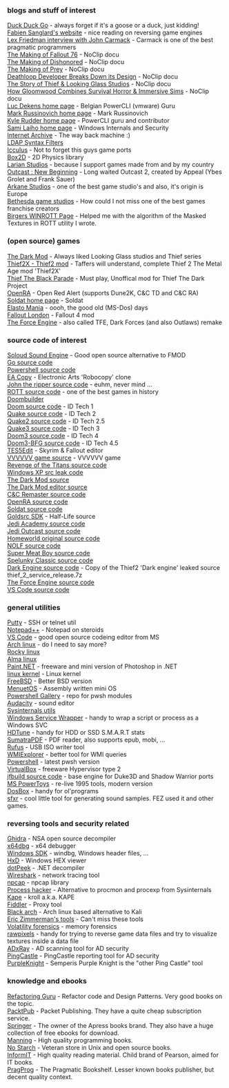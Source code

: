 
### blogs and stuff of interest
[Duck Duck Go](https://duckduckgo.com) - always forget if it's a goose or a duck, just kidding!\
[Fabien Sanglard's website](https://fabiensanglard.net/) - nice reading on reversing game engines\
[Lex Friedman interview with John Carmack](https://www.youtube.com/watch?v=I845O57ZSy4) - Carmack is one of the best pragmatic programmers\
[The Making of Fallout 76](https://youtu.be/gi8PTAJ2Hjs) - NoClip docu\
[The Making of Dishonored](https://youtu.be/wsQiKKfKxug) - NoClip docu\
[The Making of Prey](https://youtu.be/kXLxaKrcFZ0) - NoClip docu\
[Deathloop Developer Breaks Down its Design](https://youtu.be/3ra-jkrurR4) - NoClip docu\
[The Story of Thief & Looking Glass Studios](https://youtu.be/8ZmcbShMFNY) - NoClip docu\
[How Gloomwood Combines Survival Horror & Immersive Sims](https://youtu.be/BRsWvtJSm0U) - NoClip docu\
[Luc Dekens home page](https://www.lucd.info/) - Belgian PowerCLI (vmware) Guru\
[Mark Russinovich home page](http://markrussinovich.com/) - Mark Russinovich\
[Kyle Rudder home page](https://www.kmruddy.com/) - PowerCLI guru and contributor\
[Sami Laiho home page](https://samilaiho.com/) - Windows Internals and Security\
[Internet Archive](https://archive.org/) - The way back machine :)\
[LDAP Syntax Filters](https://social.technet.microsoft.com/wiki/contents/articles/5392.active-directory-ldap-syntax-filters.aspx)\
[Icculus](https://icculus.org/) - Not to forget this guys game ports\
[Box2D](https://box2d.org/) - 2D Physics library\
[Larian Studios](https://larian.com/) - because I support games made from and by my country\
[Outcast : New Beginning](
https://outcast.thqnordic.com/) - Long waited Outcast 2, created by Appeal (Ybes Grolet and Frank Sauer)\
[Arkane Studios](https://www.arkane-studios.com/en) - one of the best game studio's and also, it's origin is Europe\
[Bethesda game studios](https://bethesda.net/) - How could I not miss one of the best games franchise creators\
[Birgers WINROTT Page](https://www.riseofthetriad.dk/) - Helped me with the algorithm of the Masked Textures in ROTT utility I wrote.


### (open source) games
[The Dark Mod](https://www.thedarkmod.com/main/) - Always liked Looking Glass studios and Thief series\
[Thief2X - Thief2 mod](https://www.thief2x.com/) - Taffers will understand, complete Thief 2 The Metal Age mod 'Thief2X'\
[Thief The Black Parade](https://www.thiefguild.com/fanmissions/26275/thief-the-black-parade) - Must play, Unoffical mod for Thief The Dark Project\
[OpenRA](https://www.openra.net/) - Open Red Alert (supports Dune2K, C&C TD and C&C RA)\
[Soldat home page](https://www.soldat.pl/en/) - Soldat\
[Elasto Mania](https://elastomania.com/) - oooh, the good old (MS-Dos) days\
[Fallout London](https://fallout4london.com/) - Fallout 4 mod\
[The Force Engine](https://theforceengine.github.io/) - also called TFE, Dark Forces (and also Outlaws) remake


### source code of interest
[Soloud Sound Engine](https://solhsa.com/soloud/) - Good open source alternative to FMOD\
[Go source code](https://github.com/golang/go)\
[Powershell source code](https://github.com/PowerShell/PowerShell)\
[EA Copy](https://github.com/electronicarts/EACopy) - Electronic Arts 'Robocopy' clone\
[John the ripper source code](https://github.com/openwall/john) - euhm, never mind ...\
[ROTT source code](https://github.com/videogamepreservation/rott) - one of the best games in history\
[Doombuilder](http://www.doombuilder.com/)\
[Doom source code](https://github.com/id-Software/DOOM) - ID Tech 1\
[Quake source code](https://github.com/id-Software/Quake) - ID Tech 2\
[Quake2 source code](https://github.com/id-Software/Quake-2) - ID Tech 2.5\
[Quake3 source code](https://github.com/id-Software/Quake-III-Arena) - ID Tech 3\
[Doom3 source code](https://github.com/TTimo/doom3.gpl) - ID Tech 4\
[Doom3-BFG source code](https://github.com/id-Software/DOOM-3-BFG) - ID Tech 4.5\
[TES5Edit](https://github.com/TES5Edit/TES5Edit) - Skyrim & Fallout editor\
[VVVVVV game source](https://github.com/TerryCavanagh/VVVVVV) - VVVVVV game\
[Revenge of the Titans source code](https://github.com/imaginationac/revenge-of-the-titans)\
[Windows XP src leak code](https://github.com/onein528/NT5.1)\
[The Dark Mod source](https://github.com/stgatilov/darkmod_src)\
[The Dark Mod editor source](https://github.com/codereader/DarkRadiant)\
[C&C Remaster source code](https://github.com/electronicarts/CnC_Remastered_Collection)\
[OpenRA source code](https://github.com/OpenRA/OpenRA)\
[Soldat source code](https://github.com/soldat/soldat)\
[Goldsrc SDK](https://github.com/ValveSoftware/halflife?files=1) - Half-Life source\
[Jedi Academy source code](https://github.com/grayj/Jedi-Academy)\
[Jedi Outcast source code](https://github.com/grayj/Jedi-Outcast)\
[Homeworld original source code](https://github.com/timdetering/Homeworld)\
[NOLF source code](https://github.com/osgcc/no-one-lives-forever)\
[Super Meat Boy source code](https://github.com/danielpygo/Supermeatboy)\
[Spelunky Classic source code](https://github.com/yancharkin/SpelunkyClassicHD)\
[Dark Engine source code](https://archive.org/details/thief-src-libs) - Copy of the Thief2 'Dark engine' leaked source thief_2_service_release.7z\
[The Force Engine source code](https://github.com/luciusDXL/TheForceEngine)\
[VS Code source code](https://github.com/microsoft/vscode)


### general utilities
[Putty](https://www.chiark.greenend.org.uk/~sgtatham/putty/) - SSH or telnet util\
[Notepad++](https://notepad-plus-plus.org/) - Notepad on steroids\
[VS Code](https://code.visualstudio.com/) - good open source codeing editor from MS\
[Arch linux](https://archlinux.org/) - do I need to say more?\
[Rocky linux](https://rockylinux.org/)\
[Alma linux](https://almalinux.org/)\
[Paint.NET](https://www.getpaint.net/) - freeware and mini version of Photoshop in .NET\
[linux kernel](https://www.kernel.org/) - Linux kernel\
[FreeBSD](https://www.freebsd.org/) - Better BSD version\
[MenuetOS](https://www.menuetos.net/) - Assembly written mini OS\
[Powershell Gallery](https://www.powershellgallery.com/) - repo for pwsh modules\
[Audacity](https://www.audacityteam.org/) - sound editor\
[Sysinternals utils](https://learn.microsoft.com/en-us/sysinternals/downloads/)\
[Windows Service Wrapper](https://github.com/winsw/winsw) - handy to wrap a script or process as a Windows SVC\
[HDTune](https://www.hdtune.com/) - handy for HDD or SSD S.M.A.R.T stats\
[SumatraPDF](https://www.sumatrapdfreader.org/free-pdf-reader) - PDF reader, also supports epub, mobi, ...\
[Rufus](https://rufus.ie/en/) - USB ISO writer tool\
[WMIExplorer](https://www.ks-soft.net/hostmon.eng/wmi/index.htm) - better tool for WMI queries\
[Powershell](https://github.com/PowerShell/powershell/releases) - latest pwsh version\
[VirtualBox](https://www.virtualbox.org/) - freeware Hypervisor type 2\
[jfbuild source code](https://github.com/jonof/jfbuild) - base engine for Duke3D and Shadow Warrior ports\
[MS PowerToys](https://github.com/microsoft/PowerToys) - re-live 1995 tools, modern version\
[DosBox](https://www.dosbox.com/) - handy for ol'programs\
[sfxr](https://www.drpetter.se/project_sfxr.html) - cool little tool for generating sound samples. FEZ used it and other games.


### reversing tools and security related
[Ghidra](https://ghidra-sre.org/) - NSA open source decompiler\
[x64dbg](https://x64dbg.com/) - x64 debugger\
[Windows SDK](https://developer.microsoft.com/en-us/windows/downloads/windows-sdk/) - windbg, Windows header files, ...\
[HxD](https://mh-nexus.de/en/hxd/) - Windows HEX viewer\
[dotPeek](https://www.jetbrains.com/decompiler/) - .NET decompiler\
[Wireshark](https://www.wireshark.org/) - network tracing tool\
[npcap](https://npcap.com/) - npcap library\
[Process hacker](https://processhacker.sourceforge.io/) - Alternative to procmon and procexp from Sysinternals\
[Kape](https://www.kroll.com/en/insights/publications/cyber/kroll-artifact-parser-extractor-kape) - kroll a.k.a. KAPE\
[Fiddler](https://www.telerik.com/fiddler) - Proxy tool\
[Black arch](https://blackarch.org/) - Arch linux based alternative to Kali\
[Eric Zimmerman's tools](https://ericzimmerman.github.io/#!index.md) - Can't miss these tools\
[Volatility forensics](https://www.volatilityfoundation.org/) - memory forensics\
[rawpixels](https://rawpixels.net/) - handy for trying to reverse game data files and try to visualize textures inside a data file\
[ADxRay](https://github.com/ClaudioMerola/ADxRay) - AD scanning tool for AD security\
[PingCastle](https://www.pingcastle.com/download/) - PingCastle reporting tool for AD security\
[PurpleKnight](https://www.purple-knight.com/) - Semperis Purple Knight is the "other Ping Castle" tool


### knowledge and ebooks
[Refactoring Guru](https://refactoring.guru/) - Refactor code and Design Patterns. Very good books on the topic.\
[PacktPub](https://www.packtpub.com/) - Packet Publishing. They have a quite cheap subscription service.\
[Springer](https://www.springer.com/gp) - The owner of the Apress books brand. They also have a huge collection of free ebooks for download.\
[Manning](https://www.manning.com/) - High quality programming books.\
[No Starch](https://nostarch.com/) - Veteran store in Unix and open source books.\
[InformIT](https://www.informit.com/) - High quality reading material. Child brand of Pearson, aimed for IT books.\
[PragProg](https://pragprog.com/) - The Pragmatic Bookshelf. Lesser known books publisher, but decent quality context.
